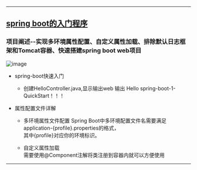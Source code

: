 ----
## [spring boot的入门程序](https://github.com/timebusker/spring-boot/tree/master/spring-boot-1-QuickStart/)

### 项目阐述--实现多环境属性配置、自定义属性加载、排除默认日志框架和Tomcat容器、快速搭建spring boot web项目
 ![image](https://github.com/timebusker/spring-boot/raw/master/static/spring-boot-1-QuickStart/app-main.png?raw=true)
 
 + spring-boot快速入门
   * 创建HelloController.java,显示输出web 输出 Hello spring-boot-1-QuickStart！！！
   
 + 属性配置文件详解
   * 多环境属性文件配置
         Spring Boot中多环境配置文件名需要满足application-{profile}.properties的格式，</br>
		 其中{profile}对应你的环境标识。
		 
   * 自定义属性加载         
         需要使用@Component注解将类注册到容器内就可以方便使用
		 
		 
----